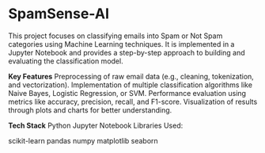 # SpamSense-AI

This project focuses on classifying emails into Spam or Not Spam categories using Machine Learning techniques. It is implemented in a Jupyter Notebook and provides a step-by-step approach to building and evaluating the classification model.

**Key Features**
Preprocessing of raw email data (e.g., cleaning, tokenization, and vectorization).
Implementation of multiple classification algorithms like Naive Bayes, Logistic Regression, or SVM.
Performance evaluation using metrics like accuracy, precision, recall, and F1-score.
Visualization of results through plots and charts for better understanding.

**Tech Stack**
Python
Jupyter Notebook
Libraries Used:

 scikit-learn
pandas
numpy
matplotlib
seaborn
